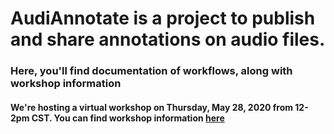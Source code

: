 # AudiAnnotate is a project to publish and share annotations on audio files.
### Here, you'll find documentation of workflows, along with workshop information


#### We're hosting a virtual workshop on Thursday, May 28, 2020 from 12-2pm CST. You can find workshop information [here](gh-pages/workshop.md)
